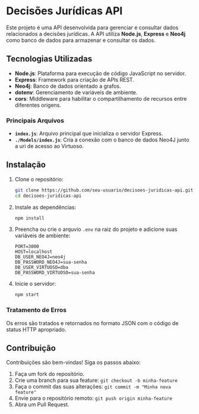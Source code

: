 # Decisões Jurídicas API

Este projeto é uma API desenvolvida para gerenciar e consultar dados relacionados a decisões jurídicas. A API utiliza **Node.js**, **Express** e **Neo4j** como banco de dados para armazenar e consultar os dados.

## Tecnologias Utilizadas

- **Node.js**: Plataforma para execução de código JavaScript no servidor.
- **Express**: Framework para criação de APIs REST.
- **Neo4j**: Banco de dados orientado a grafos.
- **dotenv**: Gerenciamento de variáveis de ambiente.
- **cors**: Middleware para habilitar o compartilhamento de recursos entre diferentes origens.

### Principais Arquivos

- **`index.js`**: Arquivo principal que inicializa o servidor Express.
- **`./Models/index.js`**: Cria a conexão com o banco de dados Neo4J junto a uri de acesso ao Virtuoso.

## Instalação

1. Clone o repositório:
   ```bash
   git clone https://github.com/seu-usuario/decisoes-juridicas-api.git
   cd decisoes-juridicas-api
    ```
2. Instale as dependências:
   ```bash
   npm install
   ```

3. Preencha ou crie o arquvio `.env` na raiz do projeto e adicione suas variáveis de ambiente:

    ```env
    PORT=3000
    HOST=localhost
    DB_USER_NEO4J=neo4j
    DB_PASSWORD_NEO4J=sua-senha
    DB_USER_VIRTUOSO=dba
    DB_PASSWORD_VIRTUOSO=sua-senha
    ```

4. Inicie o servidor:
   ```bash
   npm start
   ```

### Tratamento de Erros
Os erros são tratados e retornados no formato JSON com o código de status HTTP apropriado.

## Contribuição
Contribuições são bem-vindas! Siga os passos abaixo:

1. Faça um fork do repositório.
2. Crie uma branch para sua feature:
```git checkout -b minha-feature```
3. Faça o commit das suas alterações:
```git commit -m "Minha nova feature"```
4. Envie para o repositório remoto:
```git push origin minha-feature```
5. Abra um Pull Request.